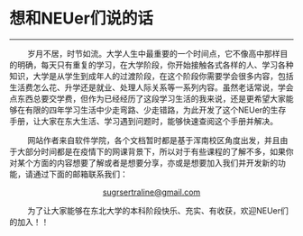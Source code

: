 
# 想和NEUer们说的话
---
 &emsp; &emsp;岁月不居，时节如流。大学人生中最重要的一个时间点，它不像高中那样目的明确，每天只有重复的学习，在大学阶段，你开始接触各式各样的人、学习各种知识，大学是从学生到成年人的过渡阶段，在这个阶段你需要学会很多内容，包括生活费怎么花、升学还是就业、处理人际关系等一系列内容。虽然老话常说，学会点东西总要交学费，但作为已经经历了这段学习生活的我来说，还是更希望大家能够在有限的四年学习生活中少走弯路、少走错路，为此开发了这个NEUer的生存手册，让大家在东大生活、学习遇到问题时，能够快速查阅这个手册并解决。

 &emsp; &emsp;网站作者来自软件学院，各个文档暂时都是基于浑南校区角度出发，并且由于大部分时间都是在疫情下的网课背景下，所以对于有些课程的了解不多，如果你对某个方面的内容想要了解或者是想要分享，亦或是想要加入我们并开发新的功能，请通过下面的邮箱联系我们：<p align="center">sugrsertraline@gmail.com</p>
 
  &emsp; &emsp;为了让大家能够在东北大学的本科阶段快乐、充实、有收获，欢迎NEUer们的加入！！